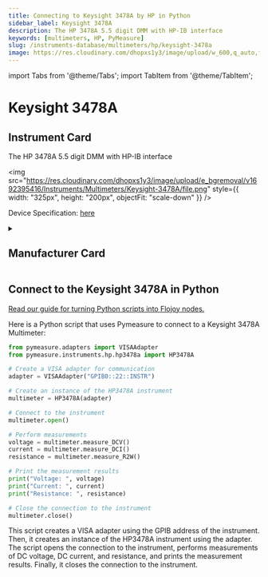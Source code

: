 ```yaml
---
title: Connecting to Keysight 3478A by HP in Python
sidebar_label: Keysight 3478A
description: The HP 3478A 5.5 digit DMM with HP-IB interface
keywords: [multimeters, HP, PyMeasure]
slug: /instruments-database/multimeters/hp/keysight-3478a
image: https://res.cloudinary.com/dhopxs1y3/image/upload/w_600,q_auto,f_auto/e_bgremoval/v1692395416/Instruments/Multimeters/Keysight-3478A/file.jpg
---
```


import Tabs from '@theme/Tabs';
import TabItem from '@theme/TabItem';

# Keysight 3478A

## Instrument Card

<div className="flex">

<div>

The HP 3478A 5.5 digit DMM with HP-IB interface

</div>

<img src="https://res.cloudinary.com/dhopxs1y3/image/upload/e_bgremoval/v1692395416/Instruments/Multimeters/Keysight-3478A/file.png" style={{ width: "325px", height: "200px", objectFit: "scale-down" }} />

</div>

<div className="flex text-center">

<p>Device Specification: <a target="\_blank" href="https://www.keysight.com/us/en/assets/9018-05398/user-manuals/9018-05398.pdf">here</a></p>

</div>

<details style={{ marginTop: "15px"}}>
<summary><h2>Manufacturer Card</h2></summary>

<img src="https://res.cloudinary.com/dhopxs1y3/image/upload/v1692125999/Instruments/Vendor%20Logos/HP.png" style={{ width: "100%", height: "170px",objectFit: "scale-down" }} />

Keysight Technologies, or Keysight, is an American company that manufactures electronics test and measurement equipment and software.

<ul>
  <li>Headquarters: USA</li>
  <li>Yearly Revenue (millions, USD): 5420.0</li>
  <li>Vendor Website: <a href="https://www.keysight.com/us/en/home.html">here</a></li>
</ul>
</details>

## Connect to the Keysight 3478A in Python

[Read our guide for turning Python scripts into Flojoy nodes.](https://docs.flojoy.ai/custom-nodes/creating-custom-node/)
<Tabs>
<TabItem value="PyMeasure" label="PyMeasure">

Here is a Python script that uses Pymeasure to connect to a Keysight 3478A Multimeter:

```python
from pymeasure.adapters import VISAAdapter
from pymeasure.instruments.hp.hp3478a import HP3478A

# Create a VISA adapter for communication
adapter = VISAAdapter("GPIB0::22::INSTR")

# Create an instance of the HP3478A instrument
multimeter = HP3478A(adapter)

# Connect to the instrument
multimeter.open()

# Perform measurements
voltage = multimeter.measure_DCV()
current = multimeter.measure_DCI()
resistance = multimeter.measure_R2W()

# Print the measurement results
print("Voltage: ", voltage)
print("Current: ", current)
print("Resistance: ", resistance)

# Close the connection to the instrument
multimeter.close()
```

This script creates a VISA adapter using the GPIB address of the instrument. Then, it creates an instance of the HP3478A instrument using the adapter. The script opens the connection to the instrument, performs measurements of DC voltage, DC current, and resistance, and prints the measurement results. Finally, it closes the connection to the instrument.

</TabItem>
</Tabs>